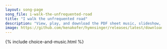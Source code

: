 ```yaml
---
layout: song-page
song_file: i-walk-the-unfrequented-road
title: "I walk the unfrequented road"
description: "View, play, and download the PDF sheet music, slideshow, and audio. Lyrics: I walk the unfrequented road with open eye and ear; I watch afield the farmer load the bounty of the year.  I filch the fruit of no one's toil— no tre... english secular 4part autumn"
image: https://github.com/kenakofer/hymnsinger/releases/latest/download/i-walk-the-unfrequented-road-trad.png
---
```


{% include choice-and-music.html %}